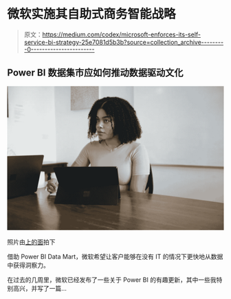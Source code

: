 # 微软实施其自助式商务智能战略

> 原文：<https://medium.com/codex/microsoft-enforces-its-self-service-bi-strategy-25e7081d5b3b?source=collection_archive---------0----------------------->

## Power BI 数据集市应如何推动数据驱动文化

![](img/e1ea94716866d5f8d68eea0124e88291.png)

照片由[上的](https://unsplash.com/s/photos/microsoft?utm_source=unsplash&utm_medium=referral&utm_content=creditCopyText)[面](https://unsplash.com/@surface?utm_source=unsplash&utm_medium=referral&utm_content=creditCopyText)拍下

借助 Power BI Data Mart，微软希望让客户能够在没有 IT 的情况下更快地从数据中获得洞察力。

在过去的几周里，微软已经发布了一些关于 Power BI 的有趣更新，其中一些我特别高兴，并写了一篇…